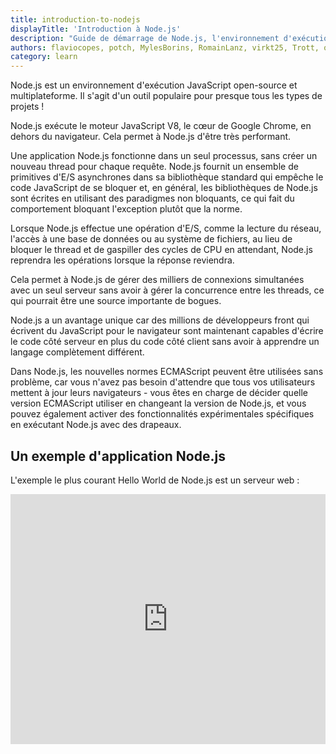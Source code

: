 ```yaml
---
title: introduction-to-nodejs
displayTitle: 'Introduction à Node.js'
description: "Guide de démarrage de Node.js, l'environnement d'exécution JavaScript côté serveur. Node.js est construit sur le moteur JavaScript V8 de Google Chrome, et il est principalement utilisé pour créer des serveurs Web - mais il n'est pas limité à cela...."
authors: flaviocopes, potch, MylesBorins, RomainLanz, virkt25, Trott, onel0p3z, ollelauribostrom, MarkPieszak, fhemberger, LaRuaNa, FrozenPandaz, mcollina, amiller-gh, ahmadawais, saqibameen, dangen-effy, aymen94, benhalverson, AugustinMauroy
category: learn
---
```


Node.js est un environnement d'exécution JavaScript open-source et multiplateforme. Il s'agit d'un outil populaire pour presque tous les types de projets !

Node.js exécute le moteur JavaScript V8, le cœur de Google Chrome, en dehors du navigateur. Cela permet à Node.js d'être très performant.

Une application Node.js fonctionne dans un seul processus, sans créer un nouveau thread pour chaque requête. Node.js fournit un ensemble de primitives d'E/S asynchrones dans sa bibliothèque standard qui empêche le code JavaScript de se bloquer et, en général, les bibliothèques de Node.js sont écrites en utilisant des paradigmes non bloquants, ce qui fait du comportement bloquant l'exception plutôt que la norme.

Lorsque Node.js effectue une opération d'E/S, comme la lecture du réseau, l'accès à une base de données ou au système de fichiers, au lieu de bloquer le thread et de gaspiller des cycles de CPU en attendant, Node.js reprendra les opérations lorsque la réponse reviendra.

Cela permet à Node.js de gérer des milliers de connexions simultanées avec un seul serveur sans avoir à gérer la concurrence entre les threads, ce qui pourrait être une source importante de bogues.

Node.js a un avantage unique car des millions de développeurs front qui écrivent du JavaScript pour le navigateur sont maintenant capables d'écrire le code côté serveur en plus du code côté client sans avoir à apprendre un langage complètement différent.

Dans Node.js, les nouvelles normes ECMAScript peuvent être utilisées sans problème, car vous n'avez pas besoin d'attendre que tous vos utilisateurs mettent à jour leurs navigateurs - vous êtes en charge de décider quelle version ECMAScript utiliser en changeant la version de Node.js, et vous pouvez également activer des fonctionnalités expérimentales spécifiques en exécutant Node.js avec des drapeaux.

## Un exemple d'application Node.js

L'exemple le plus courant Hello World de Node.js est un serveur web :

<iframe title="Hello world web server" src="https://stackblitz.com/edit/nodejs-dev-0001-01?embed=1&file=index.js&zenmode=1" alt="nodejs-dev-0001-01 on StackBlitz" style="height: 400px; width: 100%; border: 0;" />

```js
const http = require('http');

const hostname = '127.0.0.1';
const port = 3000;

const server = http.createServer((req, res) => {
  res.statusCode = 200;
  res.setHeader('Content-Type', 'text/plain');
  res.end('Hello World\n');
});

server.listen(port, hostname, () => {
  console.log(`Server running at http://${hostname}:${port}/`);
});
```

Pour exécuter ce code, sauvegardez-le en tant que fichier `server.js` et exécutez `node server.js` dans votre terminal.

Ce code inclut d'abord le [module `http`] de Node.js (https://nodejs.org/api/http.html).

Node.js possède une fantastique [bibliothèque standard](https://nodejs.org/api/), y compris un support de première classe pour les réseaux.

La méthode `createServer()` de `http` crée un nouveau serveur HTTP et le renvoie.

Le serveur est configuré pour écouter sur le port et le nom d'hôte spécifiés. Lorsque le serveur est prêt, la fonction de rappel est appelée, dans ce cas, pour nous informer que le serveur est en cours d'exécution.

Lorsqu'une nouvelle requête est reçue, l'événement [`request`](https://nodejs.org/api/http.html#http_event_request) est appelé, fournissant deux objets : une requête (un objet [`http.IncomingMessage`](https://nodejs.org/api/http.html#http_class_http_incomingmessage)) et une réponse (un objet [`http.ServerResponse`](https://nodejs.org/api/http.html#http_class_http_serverresponse)).

Ces 2 objets sont essentiels pour gérer l'appel HTTP.

Le premier fournit les détails de la requête. Dans cet exemple simple, il n'est pas utilisé, mais vous pouvez accéder aux en-têtes et aux données de la requête.

Le second est utilisé pour retourner les données à l'appelant.

Dans ce cas, avec :

```js
res.statusCode = 200;
```

Nous définissons la propriété statusCode à 200, pour indiquer une réponse réussie.

Nous définissons l'en-tête Content-Type :

```js
res.setHeader('Content-Type', 'text/plain');
```

et nous fermons la réponse, en ajoutant le contenu comme argument à `end()` :

```js
res.end('Hello World\n');
```

### Plus d'exemples

Voir https://github.com/nodejs/examples pour une liste d'exemples Node.js qui vont au-delà de hello world.
